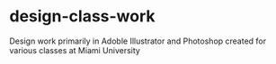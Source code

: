 # design-class-work
 Design work primarily in Adoble Illustrator and Photoshop created for various classes at Miami University
